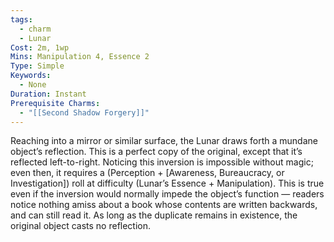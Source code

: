 ```yaml
---
tags:
  - charm
  - Lunar
Cost: 2m, 1wp
Mins: Manipulation 4, Essence 2
Type: Simple
Keywords:
  - None
Duration: Instant
Prerequisite Charms:
  - "[[Second Shadow Forgery]]"
---
```

Reaching into a mirror or similar surface, the Lunar draws forth a mundane object’s reflection. This is a perfect copy of the original, except that it’s reflected left-to-right. Noticing this inversion is impossible without magic; even then, it requires a (Perception + [Awareness, Bureaucracy, or Investigation]) roll at difficulty (Lunar’s Essence + Manipulation). This is true even if the inversion would normally impede the object’s function — readers notice nothing amiss about a book whose contents are written backwards, and can still read it. As long as the duplicate remains in existence, the original object casts no reflection.